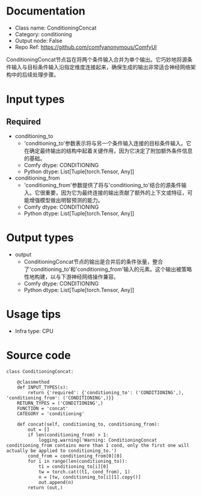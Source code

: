 # Documentation
- Class name: ConditioningConcat
- Category: conditioning
- Output node: False
- Repo Ref: https://github.com/comfyanonymous/ComfyUI

ConditioningConcat节点旨在将两个条件输入合并为单个输出。它巧妙地将源条件输入与目标条件输入沿指定维度连接起来，确保生成的输出非常适合神经网络架构中的后续处理步骤。

# Input types
## Required
- conditioning_to
    - 'conditioning_to'参数表示将与另一个条件输入连接的目标条件输入。它在确定最终输出的结构中起着关键作用，因为它决定了附加额外条件信息的基础。
    - Comfy dtype: CONDITIONING
    - Python dtype: List[Tuple[torch.Tensor, Any]]
- conditioning_from
    - 'conditioning_from'参数提供了将与'conditioning_to'结合的源条件输入。它很重要，因为它为最终连接的输出贡献了额外的上下文或特征，可能增强模型做出明智预测的能力。
    - Comfy dtype: CONDITIONING
    - Python dtype: List[Tuple[torch.Tensor, Any]]

# Output types
- output
    - ConditioningConcat节点的输出是合并后的条件张量，整合了'conditioning_to'和'conditioning_from'输入的元素。这个输出被策略性地构建，以与下游神经网络操作兼容。
    - Comfy dtype: CONDITIONING
    - Python dtype: List[Tuple[torch.Tensor, Any]]

# Usage tips
- Infra type: CPU

# Source code
```
class ConditioningConcat:

    @classmethod
    def INPUT_TYPES(s):
        return {'required': {'conditioning_to': ('CONDITIONING',), 'conditioning_from': ('CONDITIONING',)}}
    RETURN_TYPES = ('CONDITIONING',)
    FUNCTION = 'concat'
    CATEGORY = 'conditioning'

    def concat(self, conditioning_to, conditioning_from):
        out = []
        if len(conditioning_from) > 1:
            logging.warning('Warning: ConditioningConcat conditioning_from contains more than 1 cond, only the first one will actually be applied to conditioning_to.')
        cond_from = conditioning_from[0][0]
        for i in range(len(conditioning_to)):
            t1 = conditioning_to[i][0]
            tw = torch.cat((t1, cond_from), 1)
            n = [tw, conditioning_to[i][1].copy()]
            out.append(n)
        return (out,)
```